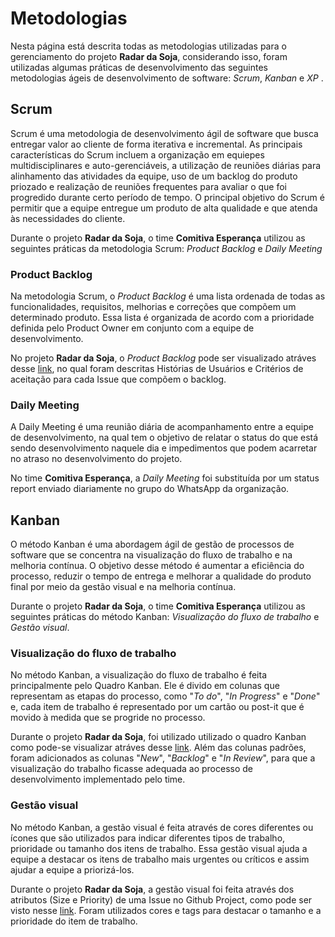 
# Metodologias
Nesta página está descrita todas as metodologias utilizadas para o gerenciamento do projeto **Radar da Soja**, considerando isso, foram utilizadas algumas práticas de desenvolvimento das seguintes metodologias ágeis de desenvolvimento de software: *Scrum*, *Kanban* e *XP*   . <br>

## **Scrum**
Scrum é uma metodologia de desenvolvimento ágil de software que busca entregar valor ao cliente de forma iterativa e incremental. As principais características do Scrum incluem a organização em equiepes multidisciplinares e auto-gerenciáveis, a utilização de reuniões diárias para alinhamento das atividades da equipe, uso de um backlog do produto priozado e realização de reuniões frequentes para avaliar o que foi progredido durante certo período de tempo. O principal objetivo do Scrum é permitir que a equipe entregue um produto de alta qualidade e que atenda às necessidades do cliente. <br>

Durante o projeto **Radar da Soja**, o time **Comitiva Esperança** utilizou as seguintes práticas da metodologia Scrum: *Product Backlog* e *Daily Meeting*

### Product Backlog
Na metodologia Scrum, o *Product Backlog* é uma lista ordenada de todas as funcionalidades, requisitos, melhorias e correções que compõem um determinado produto. Essa lista é organizada de acordo com a prioridade definida pelo Product Owner em conjunto com a equipe de desenvolvimento. <br>

No projeto **Radar da Soja**, o *Product Backlog* pode ser visualizado atráves desse <a href="https://github.com/orgs/comitivaesperanca/projects/2">link</a>, no qual foram descritas Histórias de Usuários e Critérios de aceitação para cada Issue que compõem o backlog.

### Daily Meeting
A Daily Meeting é uma reunião diária de acompanhamento entre a equipe de desenvolvimento, na qual tem o objetivo de relatar o status do que está sendo desenvolvimento naquele dia e impedimentos que podem acarretar no atraso no desenvolvimento do projeto. <br>

No time **Comitiva Esperança**, a *Daily Meeting* foi substituída por um status report enviado diariamente no grupo do WhatsApp da organização.

## **Kanban**
O método Kanban é uma abordagem ágil de gestão de processos de software que se concentra na visualização do fluxo de trabalho e na melhoria contínua. O objetivo desse método é aumentar a eficiência do processo, reduzir o tempo de entrega e melhorar a qualidade do produto final por meio da gestão visual e na melhoria contínua. <br>

Durante o projeto **Radar da Soja**, o time **Comitiva Esperança** utilizou as seguintes práticas do método Kanban: *Visualização do fluxo de trabalho* e *Gestão visual*.<br>

### Visualização do fluxo de trabalho
No método Kanban, a visualização do fluxo de trabalho é feita principalmente pelo Quadro Kanban. Ele é divido em colunas que representam as etapas do processo, como "*To do*", "*In Progress*" e "*Done*" e, cada item de trabalho é representado por um cartão ou post-it que é movido à medida que se progride no processo. <br>

Durante o projeto **Radar da Soja**, foi utilizado utilizado o quadro Kanban como pode-se visualizar atráves desse <a href="https://github.com/orgs/comitivaesperanca/projects/2">link</a>. Além das colunas padrões, foram adicionados as colunas "*New*", "*Backlog*" e "*In Review*", para que a visualização do trabalho ficasse adequada ao processo de desenvolvimento implementado pelo time. 

### Gestão visual
No método Kanban, a gestão visual é feita através de cores diferentes ou ícones que são utilizados para indicar diferentes tipos de trabalho, prioridade ou tamanho dos itens de trabalho. Essa gestão visual ajuda a equipe a destacar os itens de trabalho mais urgentes ou críticos e assim ajudar a equipe a priorizá-los. <br>

Durante o projeto **Radar da Soja**, a gestão visual foi feita através dos atributos (Size e Priority) de uma Issue no Github Project, como pode ser visto nesse <a href="https://github.com/orgs/comitivaesperanca/projects/2">link</a>. Foram utilizados cores e tags para destacar o tamanho e a prioridade do item de trabalho. 